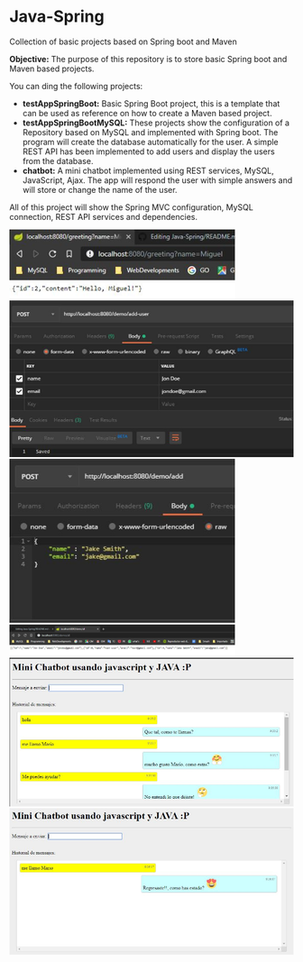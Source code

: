 # Java-Spring
Collection of basic projects based on Spring boot and Maven

<strong>Objective:</strong> The purpose of this repository is to store basic Spring boot and Maven based projects.

You can ding the following projects:
<ul>
  <li><strong>testAppSpringBoot:</strong> Basic Spring Boot project, this is a template that can be used as reference on how to create a Maven based project.</li>
  <li><strong>testAppSpringBootMySQL:</strong> These projects show the configuration of a Repository based on MySQL and implemented with Spring boot. 
    The program will create the database automatically for the user. 
    A simple REST API has been implemented to add users and display the users from the database.</li>
  <li><strong>chatbot:</strong> A mini chatbot implemented using REST services, MySQL, JavaScript, Ajax. 
    The app will respond the user with simple answers and will store or change the name of the user.</li>
</ul>

All of this project will show the Spring MVC configuration, MySQL connection, REST API services and dependencies. 

<img src="/img/img-1.JPG" width="400">

<img src="/img/img-2.JPG" width="700">

<img src="/img/img-3.JPG" width="400">

<img src="/img/img-4.JPG" width="400">

<img src="/img/img-5.JPG" width="700">

<img src="/img/img-6.JPG" width="700">
